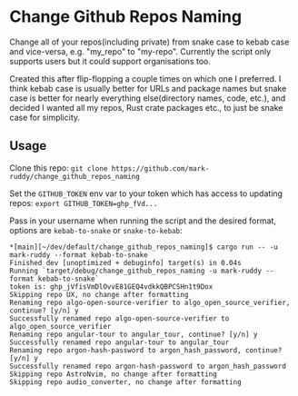 # Change Github Repos Naming
Change all of your repos(including private) from snake case to kebab case and vice-versa, e.g. "my_repo" to "my-repo". Currently the script only supports users but it could support organisations too.  

Created this after flip-flopping a couple times on which one I preferred. I think kebab case is usually better for URLs and package names but snake case is better for nearly everything else(directory names, code, etc.), and decided I wanted all my repos, Rust crate packages etc., to just be snake case for simplicity.  

## Usage
Clone this repo: `git clone https://github.com/mark-ruddy/change_github_repos_naming`

Set the `GITHUB_TOKEN` env var to your token which has access to updating repos: `export GITHUB_TOKEN=ghp_fVd...`

Pass in your username when running the script and the desired format, options are `kebab-to-snake` or `snake-to-kebab`:

```
*[main][~/dev/default/change_github_repos_naming]$ cargo run -- -u mark-ruddy --format kebab-to-snake
Finished dev [unoptimized + debuginfo] target(s) in 0.04s
Running `target/debug/change_github_repos_naming -u mark-ruddy --format kebab-to-snake`
token is: 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
Skipping repo UX, no change after formatting
Renaming repo algo-open-source-verifier to algo_open_source_verifier, continue? [y/n] y
Successfully renamed repo algo-open-source-verifier to algo_open_source_verifier
Renaming repo angular-tour to angular_tour, continue? [y/n] y
Successfully renamed repo angular-tour to angular_tour
Renaming repo argon-hash-password to argon_hash_password, continue? [y/n] y
Successfully renamed repo argon-hash-password to argon_hash_password
Skipping repo AstroNvim, no change after formatting
Skipping repo audio_converter, no change after formatting
```
